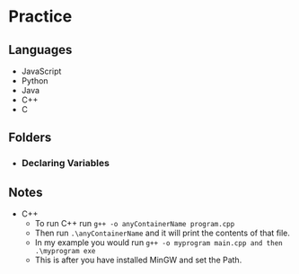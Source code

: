# Practice

## Languages
- JavaScript
- Python
- Java
- C++
- C

## Folders
- ### Declaring Variables

## Notes
- C++
    - To run C++ run ```g++ -o anyContainerName program.cpp```
    - Then run ```.\anyContainerName``` and it will print the contents of that file.
    - In my example you would run ```g++ -o myprogram main.cpp and then .\myprogram exe```
    - This is after you have installed MinGW and set the Path.